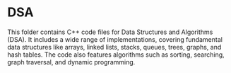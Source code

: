 # DSA
This folder contains C++ code files for Data Structures and Algorithms (DSA). It includes a wide range of implementations, covering fundamental data structures like arrays, linked lists, stacks, queues, trees, graphs, and hash tables. The code also features algorithms such as sorting, searching, graph traversal, and dynamic programming.
